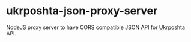 # ukrposhta-json-proxy-server
NodeJS proxy server to have CORS compatible JSON API for Ukrposhta API.
